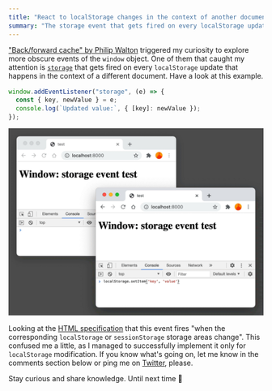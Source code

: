 ```yaml
---
title: "React to localStorage changes in the context of another document"
summary: "The storage event that gets fired on every localStorage update that happens in different tab of window can be pretty useful on dynamic and reactive web apps. Let's explore it together."
---
```


["Back/forward cache" by Philip Walton](https://web.dev/bfcache/) triggered my curiosity to explore more obscure events of the `window` object. One of them that caught my attention is [`storage`](https://developer.mozilla.org/en-US/docs/Web/API/Window/storage_event) that gets fired on every `localStorage` update that happens in the context of a different document. Have a look at this example.

```js
window.addEventListener("storage", (e) => {
  const { key, newValue } = e;
  console.log(`Updated value:`, { [key]: newValue });
});
```

![React to localStorage changes in the context of another document](2020-11-25-1.gif)

Looking at the [HTML specification](https://html.spec.whatwg.org/multipage/indices.html#event-storage) that this event fires "when the corresponding `localStorage` or `sessionStorage` storage areas change". This confused me a little, as I managed to successfully implement it only for `localStorage` modification. If you know what's going on, let me know in the comments section below or ping me on [Twitter](https://twitter.com/pawelgrzybek), please.

Stay curious and share knowledge. Until next time 👋
